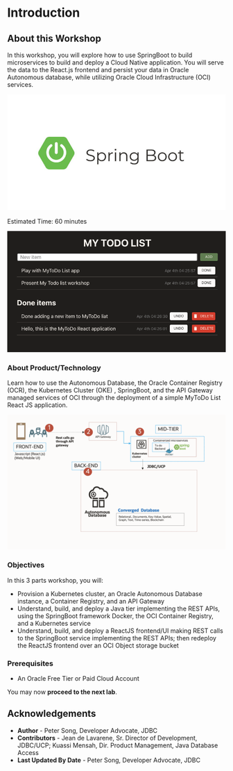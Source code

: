 # Introduction

## About this Workshop

In this workshop, you will explore how to use SpringBoot to build microservices to build and deploy a Cloud Native application. You will serve the data to the React.js frontend and persist your data in Oracle Autonomous database, while utilizing Oracle Cloud Infrastructure (OCI) services.

![springboot-image](images/springboot-image.png "")

Estimated Time: 60 minutes

![application](images/Application.png " ")

### About Product/Technology

Learn how to use the Autonomous Database, the Oracle Container Registry (OCR), the Kubernetes Cluster (OKE) , SpringBoot, and the API Gateway managed services of OCI through the deployment of a simple MyToDo List React JS application.

<!-- 
include architecture diagram here -->
![intro architecture](images/architecture.png " ")

### Objectives

In this 3 parts workshop, you will:

* Provision a Kubernetes cluster, an Oracle Autonomous Database instance, a Container Registry, and an API Gateway
* Understand, build, and deploy a Java tier implementing the REST APIs, using the SpringBoot framework Docker, the OCI Container Registry, and a Kubernetes service
* Understand, build, and deploy a ReactJS frontend/UI making REST calls to the SpringBoot service implementing the REST APIs; then redeploy the ReactJS frontend over an OCI Object storage bucket

### Prerequisites

* An Oracle Free Tier or Paid Cloud Account

You may now **proceed to the next lab**.

## Acknowledgements

* **Author** - Peter Song, Developer Advocate, JDBC
* **Contributors** - Jean de Lavarene, Sr. Director of Development, JDBC/UCP; Kuassi Mensah, Dir. Product Management, Java Database Access
* **Last Updated By Date** - Peter Song, Developer Advocate, JDBC